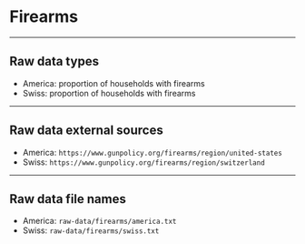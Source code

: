 # Firearms 

---

## Raw data types

* America: proportion of households with firearms 
* Swiss: proportion of households with firearms 

---

## Raw data external sources

* America: `https://www.gunpolicy.org/firearms/region/united-states`
* Swiss: `https://www.gunpolicy.org/firearms/region/switzerland`

---

## Raw data file names

* America: `raw-data/firearms/america.txt`
* Swiss: `raw-data/firearms/swiss.txt`
 
